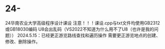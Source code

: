# 24-
24华南农业大学高级程序设计课设
注意！！！课设.cpp与txt文件均使用GB2312或GB18030编码 U8会出乱码（VS2022不知道为什么用不了U8（也许是我的问题））
2024.5.15：已经更正游览路线查找和遍历操作 需要更正游览地点的创建、修改、删除操作。
